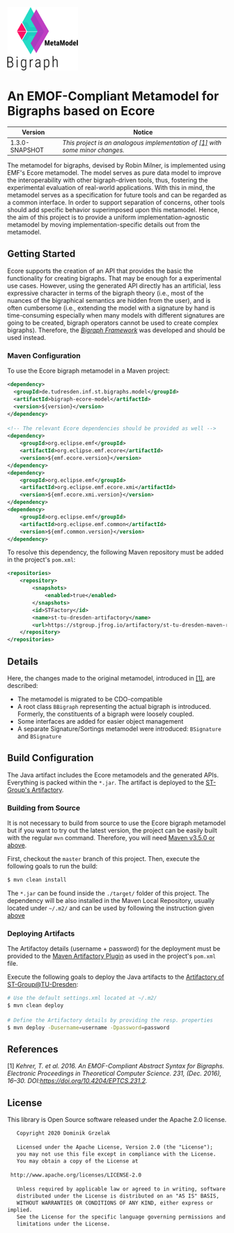 <img src="./etc/logo-bigraph-metamodel-dark.png" style="zoom:90%;" />

# An EMOF-Compliant Metamodel for Bigraphs based on Ecore


Version | Notice | 
--- | ---
|1.3.0-SNAPSHOT| *This project is an analogous implementation of [[1]](#References) with some minor changes.*|


The metamodel for bigraphs, devised by Robin Milner, is implemented using EMF's Ecore metamodel. 
The model serves as pure data model to improve the interoperability with other bigraph-driven tools, thus, fostering the experimental evaluation of real-world applications. 
With this in mind, the metamodel serves as a specification for future tools and can be regarded as a common interface. 
In order to support separation of concerns, other tools should add specific behavior superimposed upon this metamodel. 
Hence, the aim of this project is to provide a uniform implementation-agnostic metamodel by moving implementation-specific details out from the metamodel.

## Getting Started

Ecore supports the creation of an API that provides the basic the functionality for creating bigraphs.
 That may be enough for a experimental use cases. 
However, using the generated API directly has an artificial, less expressive character in terms of the bigraph theory (i.e., most of the nuances of the bigraphical semantics are hidden from the user), and is often cumbersome (i.e., extending the model with a signature by hand is time-consuming especially when many models with different signatures are going to be created, bigraph operators cannot be used to create complex bigraphs). 
Therefore, the [*Bigraph Framework*](https://git-st.inf.tu-dresden.de/bigraphs/bigraph-framework) was developed and should be used instead.

### Maven Configuration

To use the Ecore bigraph metamodel in a Maven project:
```xml
<dependency>
  <groupId>de.tudresden.inf.st.bigraphs.model</groupId>
  <artifactId>bigraph-ecore-model</artifactId>
  <version>${version}</version>
</dependency>

<!-- The relevant Ecore dependencies should be provided as well -->
<dependency>
    <groupId>org.eclipse.emf</groupId>
    <artifactId>org.eclipse.emf.ecore</artifactId>
    <version>${emf.ecore.version}</version>
</dependency>
<dependency>
    <groupId>org.eclipse.emf</groupId>
    <artifactId>org.eclipse.emf.ecore.xmi</artifactId>
    <version>${emf.ecore.xmi.version}</version>
</dependency>
<dependency>
    <groupId>org.eclipse.emf</groupId>
    <artifactId>org.eclipse.emf.common</artifactId>
    <version>${emf.common.version}</version>
</dependency>
```

To resolve this dependency, the following Maven repository must be added in the project's `pom.xml`:

```xml
<repositories>
    <repository>
        <snapshots>
            <enabled>true</enabled>
        </snapshots>
        <id>STFactory</id>
        <name>st-tu-dresden-artifactory</name>
        <url>https://stgroup.jfrog.io/artifactory/st-tu-dresden-maven-repository/</url>
    </repository>
</repositories>
```

## Details

Here, the changes made to the original metamodel, introduced in [[1]](#References), are described:

- The metamodel is migrated to be CDO-compatible
- A root class `BBigraph` representing the actual bigraph is introduced. Formerly, the constituents of a bigraph were loosely coupled.
- Some interfaces are added for easier object management
- A separate Signature/Sortings metamodel were introduced: `BSignature` and `BSignature`


## Build Configuration

The Java artifact includes the Ecore metamodels and the generated APIs. 
Everything is packed within the `*.jar`. 
The artifact is deployed to the [ST-Group's Artifactory](https://stgroup.jfrog.io/).

### Building from Source

It is not necessary to build from source to use the Ecore bigraph metamodel but 
if you want to try out the latest version, the project can be easily built 
with the regular `mvn` command. Therefore, you will need 
[Maven v3.5.0 or above](https://maven.apache.org/run-maven/index.html).

First, checkout the `master` branch of this project.
Then, execute the following goals to run the build:
```bash
$ mvn clean install
```
The `*.jar` can be found inside the `./target/` folder of this project.
The dependency will be also installed in the Maven Local Repository, usually located under `~/.m2/` and 
can be used by following the instruction given [above](#Maven-Configuration)


### Deploying Artifacts

The Artifactoy details (username + password) for the deployment must be provided to the 
[Maven Artifactory Plugin](https://www.jfrog.com/confluence/display/JFROG/Maven+Artifactory+Plugin) as used in
the project's `pom.xml` file.

Execute the following goals to deploy the Java artifacts to the [Artifactory of ST-Group@TU-Dresden](https://stgroup.jfrog.io/):

```bash
# Use the default settings.xml located at ~/.m2/
$ mvn clean deploy

# Define the Artifactory details by providing the resp. properties
$ mvn deploy -Dusername=username -Dpassword=password
```

<!--
# provide a dedicated Maven settings.xml
$ mvn deploy -Dbuildnumber=1 -s settings.xml
-->

<!--
A working API key is needed and you must join the [st-tu-dresden organization](https://bintray.com/st-tu-dresden) at Bintray.
-->


## References

[1] _Kehrer, T. et al. 2016. An EMOF-Compliant Abstract Syntax for Bigraphs. Electronic Proceedings in Theoretical Computer Science. 231, (Dec. 2016), 16–30. DOI:https://doi.org/10.4204/EPTCS.231.2._

## License

This library is Open Source software released under the Apache 2.0 license.

```text
   Copyright 2020 Dominik Grzelak

   Licensed under the Apache License, Version 2.0 (the "License");
   you may not use this file except in compliance with the License.
   You may obtain a copy of the License at

 http://www.apache.org/licenses/LICENSE-2.0

   Unless required by applicable law or agreed to in writing, software
   distributed under the License is distributed on an "AS IS" BASIS,
   WITHOUT WARRANTIES OR CONDITIONS OF ANY KIND, either express or implied.
   See the License for the specific language governing permissions and
   limitations under the License. 
```



